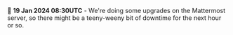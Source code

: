 🤔 **19 Jan 2024 08:30UTC** - We're doing some upgrades on the Mattermost server, so there might be a teeny-weeny bit of downtime for the next hour or so.
